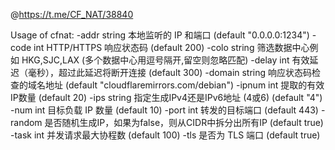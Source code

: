 @https://t.me/CF_NAT/38840

Usage of cfnat:
-addr string
本地监听的 IP 和端口 (default "0.0.0.0:1234")
-code int
HTTP/HTTPS 响应状态码 (default 200)
-colo string
筛选数据中心例如 HKG,SJC,LAX (多个数据中心用逗号隔开,留空则忽略匹配)
-delay int
有效延迟（毫秒），超过此延迟将断开连接 (default 300)
-domain string
响应状态码检查的域名地址 (default "cloudflaremirrors.com/debian")
-ipnum int
提取的有效IP数量 (default 20)
-ips string
指定生成IPv4还是IPv6地址 (4或6) (default "4")
-num int
目标负载 IP 数量 (default 10)
-port int
转发的目标端口 (default 443)
-random
是否随机生成IP，如果为false，则从CIDR中拆分出所有IP (default true)
-task int
并发请求最大协程数 (default 100)
-tls
是否为 TLS 端口 (default true)
